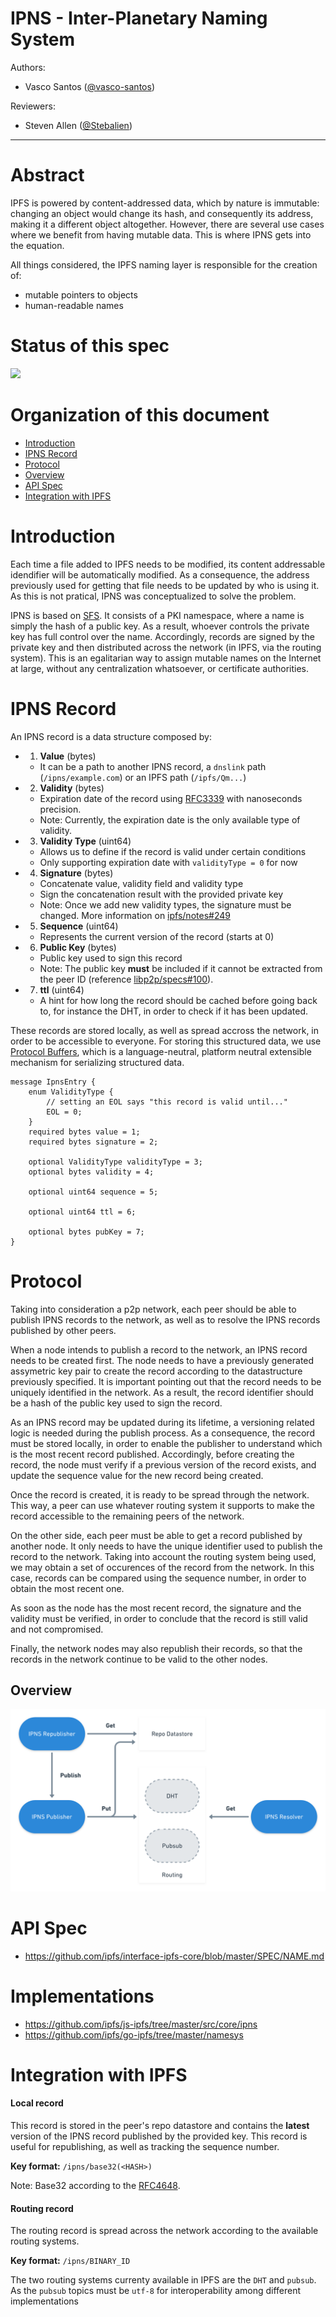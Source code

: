 # IPNS - Inter-Planetary Naming System

Authors:

  - Vasco Santos ([@vasco-santos](https://github.com/vasco-santos))
  
Reviewers:

  - Steven Allen ([@Stebalien](https://github.com/Stebalien))

-----
  
# Abstract

IPFS is powered by content-addressed data, which by nature is immutable: changing an object would change its hash, and consequently its address, making it a different object altogether. However, there are several use cases where we benefit from having mutable data. This is where IPNS gets into the equation.

All things considered, the IPFS naming layer is responsible for the creation of:

  - mutable pointers to objects
  - human-readable names

# Status of this spec

![](https://img.shields.io/badge/status-wip-orange.svg?style=flat-square)

# Organization of this document

  - [Introduction](#introduction)
  - [IPNS Record](#ipns-record)
  - [Protocol](#protocol)
  - [Overview](#overview)
  - [API Spec](#api-spec)
  - [Integration with IPFS](#integration-with-ipfs)

# Introduction

Each time a file added to IPFS needs to be modified, its content addressable idendifier will be automatically modified. As a consequence, the address previously used for getting that file needs to be updated by who is using it. As this is not pratical, IPNS was conceptualized to solve the problem.

IPNS is based on [SFS](http://en.wikipedia.org/wiki/Self-certifying_File_System). It consists of a PKI namespace, where a name is simply the hash of a public key. As a result, whoever controls the private key has full control over the name. Accordingly, records are signed by the private key and then distributed across the network (in IPFS, via the routing system). This is an egalitarian way to assign mutable names on the Internet at large, without any centralization whatsoever, or certificate authorities.

# IPNS Record

An IPNS record is a data structure composed by:

- 1. **Value** (bytes)
  - It can be a path to another IPNS record, a `dnslink` path (`/ipns/example.com`) or an IPFS path (`/ipfs/Qm...`)
- 2. **Validity** (bytes)
  - Expiration date of the record using [RFC3339](https://www.ietf.org/rfc/rfc3339.txt) with nanoseconds precision.
  - Note: Currently, the expiration date is the only available type of validity.
- 3. **Validity Type** (uint64)
  - Allows us to define if the record is valid under certain conditions
  - Only supporting expiration date with `validityType = 0` for now
- 4. **Signature** (bytes)
  - Concatenate value, validity field and validity type
  - Sign the concatenation result with the provided private key
  - Note: Once we add new validity types, the signature must be changed. More information on [ipfs/notes#249](https://github.com/ipfs/notes/issues/249)
- 5. **Sequence** (uint64)
  - Represents the current version of the record (starts at 0)
- 6. **Public Key** (bytes)
  - Public key used to sign this record
  - Note: The public key **must** be included if it cannot be extracted from the peer ID (reference [libp2p/specs#100](https://github.com/libp2p/specs/pull/100/files)).
- 7. **ttl** (uint64)
  - A hint for how long the record should be cached before going back to, for instance the DHT, in order to check if it has been updated.
  
These records are stored locally, as well as spread accross the network, in order to be accessible to everyone. For storing this structured data, we use [Protocol Buffers](https://github.com/google/protobuf), which is a language-neutral, platform neutral extensible mechanism for serializing structured data.

```
message IpnsEntry {
	enum ValidityType {
		// setting an EOL says "this record is valid until..."
		EOL = 0;
	}
	required bytes value = 1;
	required bytes signature = 2;

	optional ValidityType validityType = 3;
	optional bytes validity = 4;

	optional uint64 sequence = 5;

	optional uint64 ttl = 6;

	optional bytes pubKey = 7;
}
```

# Protocol

Taking into consideration a p2p network, each peer should be able to publish IPNS records to the network, as well as to resolve the IPNS records published by other peers.

When a node intends to publish a record to the network, an IPNS record needs to be created first. The node needs to have a previously generated assymetric key pair to create the record according to the datastructure previously specified. It is important pointing out that the record needs to be uniquely identified in the network. As a result, the record identifier should be a hash of the public key used to sign the record.

As an IPNS record may be updated during its lifetime, a versioning related logic is needed during the publish process. As a consequence, the record must be stored locally, in order to enable the publisher to understand which is the most recent record published. Accordingly, before creating the record, the node must verify if a previous version of the record exists, and update the sequence value for the new record being created.

Once the record is created, it is ready to be spread through the network. This way, a peer can use whatever routing system it supports to make the record accessible to the remaining peers of the network. 

On the other side, each peer must be able to get a record published by another node. It only needs to have the unique identifier used to publish the record to the network. Taking into account the routing system being used, we may obtain a set of occurences of the record from the network. In this case, records can be compared using the sequence number, in order to obtain the most recent one. 

As soon as the node has the most recent record, the signature and the validity must be verified, in order to conclude that the record is still valid and not compromised.

Finally, the network nodes may also republish their records, so that the records in the network continue to be valid to the other nodes.

## Overview

![](ipns-overview.png)

# API Spec

  - <https://github.com/ipfs/interface-ipfs-core/blob/master/SPEC/NAME.md>

# Implementations

  - <https://github.com/ipfs/js-ipfs/tree/master/src/core/ipns>
  - <https://github.com/ipfs/go-ipfs/tree/master/namesys>

# Integration with IPFS

#### Local record

This record is stored in the peer's repo datastore and contains the **latest** version of the IPNS record published by the provided key. This record is useful for republishing, as well as tracking the sequence number.

**Key format:** `/ipns/base32(<HASH>)`

Note: Base32 according to the [RFC4648](https://tools.ietf.org/html/rfc4648).

#### Routing record

The routing record is spread across the network according to the available routing systems.

**Key format:** `/ipns/BINARY_ID`

The two routing systems currenty available in IPFS are the `DHT` and `pubsub`. As the `pubsub` topics must be `utf-8` for interoperability among different implementations
